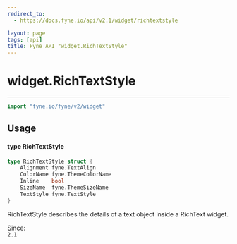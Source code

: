 ```yaml
---
redirect_to:
  - https://docs.fyne.io/api/v2.1/widget/richtextstyle

layout: page
tags: [api]
title: Fyne API "widget.RichTextStyle"
---
```



# widget.RichTextStyle
---
```go
import "fyne.io/fyne/v2/widget"
```

## Usage

#### type RichTextStyle

```go
type RichTextStyle struct {
	Alignment fyne.TextAlign
	ColorName fyne.ThemeColorName
	Inline    bool
	SizeName  fyne.ThemeSizeName
	TextStyle fyne.TextStyle
}
```

RichTextStyle describes the details of a text object inside a RichText widget.


<div class="since">Since: <code>
2.1</code></div>
